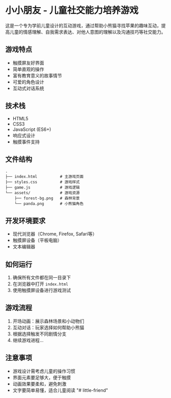 # 小小朋友 - 儿童社交能力培养游戏

这是一个专为学前儿童设计的互动游戏，通过帮助小熊猫寻找苹果的趣味互动，提高儿童的情感理解、自我需求表达、对他人意图的理解以及沟通技巧等社交能力。

## 游戏特点

- 触摸屏友好界面
- 简单直观的操作
- 富有教育意义的故事情节
- 可爱的角色设计
- 互动式对话系统

## 技术栈

- HTML5
- CSS3
- JavaScript (ES6+)
- 响应式设计
- 触摸事件支持

## 文件结构

```
.
├── index.html          # 主游戏页面
├── styles.css          # 游戏样式
├── game.js             # 游戏逻辑
└── assets/             # 游戏资源
    ├── forest-bg.png   # 森林背景
    └── panda.png       # 小熊猫角色
```

## 开发环境要求

- 现代浏览器（Chrome, Firefox, Safari等）
- 触摸屏设备（平板电脑）
- 文本编辑器

## 如何运行

1. 确保所有文件都在同一目录下
2. 在浏览器中打开 `index.html`
3. 使用触摸屏设备进行游戏测试

## 游戏流程

1. 开场动画：展示森林场景和小动物们
2. 互动对话：玩家选择如何帮助小熊猫
3. 根据选择触发不同剧情分支
4. 继续游戏进程...

## 注意事项

- 游戏设计需考虑儿童的操作习惯
- 界面元素要足够大，便于触摸
- 动画效果要柔和，避免刺激
- 文字要简单易懂，适合儿童阅读 "# little-friend" 
